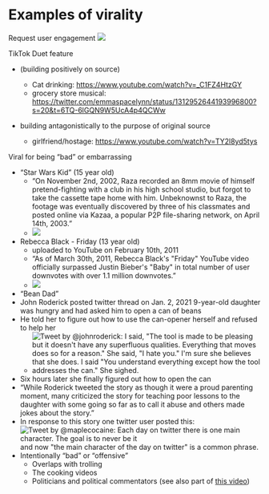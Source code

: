 # Examples of virality

Request user engagement
[![](reply_tweet_viral.png)](https://twitter.com/historyadjunct/status/1477282737430147073?s=20)

TikTok Duet feature
- (building positively on source)
  - Cat drinking: https://www.youtube.com/watch?v=_C1FZ4HtzGY
  - grocery store musical: https://twitter.com/emmaspacelynn/status/1312952644193996800?s=20&t=6TQ-6lGQN9W5UcA4p4QCWw

- building antagonistically to the purpose of original source
  - girlfriend/hostage: https://www.youtube.com/watch?v=TY2l8yd5tys

Viral for being “bad” or embarrassing
- “Star Wars Kid” (15 year old)
  - “On November 2nd, 2002, Raza recorded an 8mm movie of himself pretend-fighting with a club in his high school studio, but forgot to take the cassette tape home with him. Unbeknownst to Raza, the footage was eventually discovered by three of his classmates and posted online via Kazaa, a popular P2P file-sharing network, on April 14th, 2003.”
  - ![](star_wars_kid.png)
- Rebecca Black - Friday (13 year old)
  - uploaded to YouTube on February 10th, 2011
  - “As of March 30th, 2011, Rebecca Black's "Friday" YouTube video officially surpassed Justin Bieber's "Baby" in total number of user downvotes with over 1.1 million downvotes.”
  -  ![](rebecca_black.png)
- “Bean Dad”
 - John Roderick posted twitter thread on Jan. 2, 2021
9-year-old daughter was hungry and had asked him to open a can of beans
  - He told her to figure out how to use the can-opener herself and refused to help her
    - ![Tweet by @johnroderick: I said, "The tool is made to be pleasing but it doesn't have any superfluous qualities. Everything that moves does so for a reason." She said, "I hate you." I'm sure she believes that she does. I said "You understand everything except how the tool addresses the can." She sighed.](bean_dad.png)
  - Six hours later she finally figured out how to open the can
  - “While Roderick tweeted the story as though it were a proud parenting moment, many criticized the story for teaching poor lessons to the daughter with some going so far as to call it abuse and others made jokes about the story.”
  - In response to this story one twitter user posted this: ![Tweet by @maplecocaine: Each day on twitter there is one main character. The goal is to never be it](main_character.png) and now "the main character of the day on twitter" is a common phrase.
- Intentionally “bad” or “offensive”
  - Overlaps with trolling
  - The cooking videos
  - Politicians and political commentators (see also part of [this video](https://www.youtube.com/watch?v=Gq0ZHgKT2tc&t=345s))
